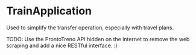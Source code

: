 # TrainApplication
Used to simplify the transfer operation, especially with travel plans.

TODO: Use the ProntoTreno API hidden on the internet to remove the web scraping and add a nice RESTful interface. :)
